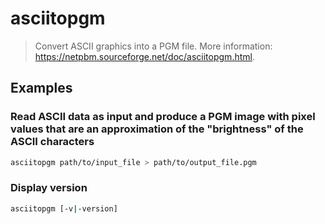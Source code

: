 # asciitopgm

> Convert ASCII graphics into a PGM file. More information: <https://netpbm.sourceforge.net/doc/asciitopgm.html>.

## Examples

### Read ASCII data as input and produce a PGM image with pixel values that are an approximation of the "brightness" of the ASCII characters

```bash
asciitopgm path/to/input_file > path/to/output_file.pgm
```

### Display version

```bash
asciitopgm [-v|-version]
```
